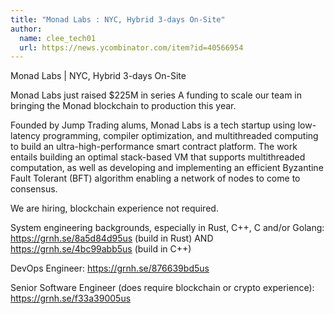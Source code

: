 ```yaml
---
title: "Monad Labs : NYC, Hybrid 3-days On-Site"
author:
  name: clee_tech01
  url: https://news.ycombinator.com/item?id=40566954
---
```

Monad Labs | NYC, Hybrid 3-days On-Site

Monad Labs just raised $225M in series A funding to scale our team in bringing the Monad blockchain to production this year.

Founded by Jump Trading alums, Monad Labs is a tech startup using low-latency programming, compiler optimization, and multithreaded computing to build an ultra-high-performance smart contract platform. The work entails building an optimal stack-based VM that supports multithreaded computation, as well as developing and implementing an efficient Byzantine Fault Tolerant (BFT) algorithm enabling a network of nodes to come to consensus.

We are hiring, blockchain experience not required.

System engineering backgrounds, especially in Rust, C++, C and&#x2F;or Golang: <a href="https:&#x2F;&#x2F;grnh.se&#x2F;8a5d84d95us" rel="nofollow">https:&#x2F;&#x2F;grnh.se&#x2F;8a5d84d95us</a> (build in Rust) AND <a href="https:&#x2F;&#x2F;grnh.se&#x2F;4bc99abb5us" rel="nofollow">https:&#x2F;&#x2F;grnh.se&#x2F;4bc99abb5us</a> (build in C++)

DevOps Engineer: <a href="https:&#x2F;&#x2F;grnh.se&#x2F;876639bd5us" rel="nofollow">https:&#x2F;&#x2F;grnh.se&#x2F;876639bd5us</a>

Senior Software Engineer (does require blockchain or crypto experience): <a href="https:&#x2F;&#x2F;grnh.se&#x2F;f33a39005us" rel="nofollow">https:&#x2F;&#x2F;grnh.se&#x2F;f33a39005us</a>
